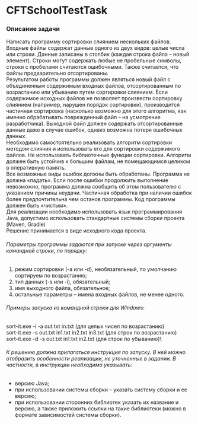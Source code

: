 # CFTSchoolTestTask
### Описание задачи
Написать программу сортировки слиянием нескольких файлов.\
Входные файлы содержат данные одного из двух видов: целые числа или строки. Данные записаны
в столбик (каждая строка файла – новый элемент). Строки могут содержать любые не пробельные
символы, строки с пробелами считаются ошибочными. Также считается, что файлы предварительно
отсортированы.\
Результатом работы программы должен являться новый файл с объединенным содержимым
входных файлов, отсортированным по возрастанию или убыванию путем сортировки слиянием.
Если содержимое исходных файлов не позволяет произвести сортировку слиянием (например,
нарушен порядок сортировки), производится частичная сортировка (насколько возможно для этого
алгоритма, как именно обрабатывать поврежденный файл – на усмотрение разработчика).
Выходной файл должен содержать отсортированные данные даже в случае ошибок, однако
возможна потеря ошибочных данных.\
Необходимо самостоятельно реализовать алгоритм сортировки методом слияния и использовать
его для сортировки содержимого файлов. Не использовать библиотечные функции сортировки.
Алгоритм должен быть устойчив к большим файлам, не помещающимся целиком в оперативную
память.\
Все возможные виды ошибок должны быть обработаны. Программа не должна «падать». Если
после ошибки продолжить выполнение невозможно, программа должна сообщить об этом
пользователю с указанием причины неудачи. Частичная обработка при наличии ошибок более
предпочтительна чем останов программы. Код программы должен быть «чистым».\
Для реализации необходимо использовать язык программирования Java, допустимо использовать
стандартные системы сборки проекта (Maven, Gradle)\
Решение принимается в виде исходного кода проекта.
###### Параметры программы задаются при запуске через аргументы командной строки, по порядку:
1. режим сортировки (-a или -d), необязательный, по умолчанию сортируем по возрастанию;
2. тип данных (-s или -i), обязательный;
3. имя выходного файла, обязательное;
4. остальные параметры – имена входных файлов, не менее одного.
###### Примеры запуска из командной строки для Windows:
sort-it.exe -i -a out.txt in.txt (для целых чисел по возрастанию)\
sort-it.exe -s out.txt in1.txt in2.txt in3.txt (для строк по возрастанию)\
sort-it.exe -d -s out.txt in1.txt in2.txt (для строк по убыванию)\
###### К решению должна прилагаться инструкция по запуску. В ней можно отобразить особенности реализации, не уточненные в задании. В частности, в инструкции необходимо указывать:
* версию Java;
* при использовании системы сборки – указать систему сборки и ее версию;
* при использовании сторонних библиотек указать их название и версию, а также приложить ссылки на такие библиотеки (можно в формате зависимостей системы сборки).
